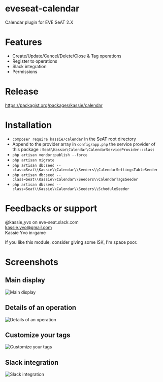 # eveseat-calendar
Calendar plugin for EVE SeAT 2.X

# Features
* Create/Update/Cancel/Delete/Close & Tag operations
* Register to operations
* Slack integration
* Permissions

# Release
https://packagist.org/packages/kassie/calendar

# Installation
* `composer require kassie/calendar` in the SeAT root directory
* Append to the provider array in `config/app.php` the service provider of this package : `Seat\Kassie\Calendar\CalendarServiceProvider::class`
* `php artisan vendor:publish --force`
* `php artisan migrate`
* `php artisan db:seed --class=Seat\\Kassie\\Calendar\\Seeders\\CalendarSettingsTableSeeder`
* `php artisan db:seed --class=Seat\\Kassie\\Calendar\\Seeders\\CalendarTagsSeeder`
* `php artisan db:seed --class=Seat\\Kassie\\Calendar\\Seeders\\ScheduleSeeder`

# Feedbacks or support
@kassie_yvo on eve-seat.slack.com  
kassie.yvo@gmail.com  
Kassie Yvo in-game  

If you like this module, consider giving some ISK, I'm space poor.

# Screenshots
## Main display  
![Main display](http://i.imgur.com/UXr9LfX.png "Main display")

## Details of an operation  
![Details of an operation](http://i.imgur.com/TNZMp4t.png "Details of an operation")

## Customize your tags  
![Customize your tags](http://i.imgur.com/byVK549.png "Customize your tags")

## Slack integration  
![Slack integration](http://i.imgur.com/zV2w9sx.png "Slack integration")